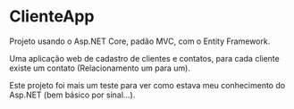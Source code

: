 # ClienteApp

Projeto usando o Asp.NET Core, padão MVC, com o Entity Framework.

Uma aplicação web de cadastro de clientes e contatos, para cada cliente existe um contato (Relacionamento um para um).

Este projeto foi mais um teste para ver como estava meu conhecimento do Asp.NET (bem básico por sinal...).
